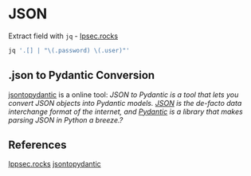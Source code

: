# JSON


Extract field with `jq` - [Ipsec.rocks](https://ippsec.rocks)
```bash
jq '.[] | "\(.password) \(.user)"'
```


## .json to Pydantic Conversion

[jsontopydantic](https://jsontopydantic.com/) is a online tool: *JSON to Pydantic is a tool that lets you convert JSON objects into Pydantic models. [JSON](https://www.json.org/json-en.html) is the de-facto data interchange format of the internet, and [Pydantic](https://pydantic-docs.helpmanual.io/) is a library that makes parsing JSON in Python a breeze.?*

## References

[Ippsec.rocks](https://ippsec.rocks)
[jsontopydantic](https://jsontopydantic.com/)